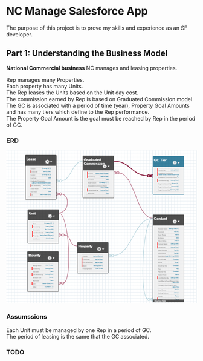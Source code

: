# NC Manage Salesforce App

The purpose of this project is to prove my skills and experience as an SF developer.

## Part 1: Understanding the Business Model

<strong>National Commercial business</strong>
NC manages and leasing properties.

Rep manages many Properties.<br>
Each property has many Units.<br>
The Rep leases the Units based on the Unit day cost.<br>
The commission earned by Rep is based on Graduated Commission model.<br>
The GC is associated with a period of time (year), Property Goal Amounts and has many tiers which define to the Rep performance.<br>
The Property Goal Amount is the goal must be reached by Rep in the period of GC.<br>

### ERD
<img src="https://github.com/pgarciaccnm/ncfortimize/blob/ncv2/ERD_NCFORTIMIZE.png" >

### Assumssions
Each Unit must be managed by one Rep in a period of GC.<br>
The period of leasing is the same that the GC associated.<br>


### TODO


